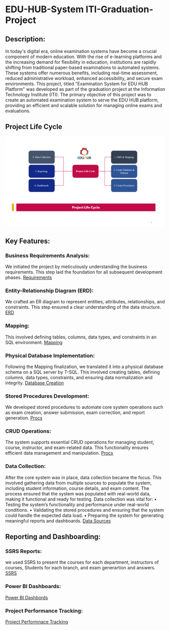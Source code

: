 # EDU-HUB-System ITI-Graduation-Project

## Description:
In today's digital era, online examination systems have become a crucial component of modern education. With the rise of e-learning platforms and the increasing demand for flexibility in education, institutions are rapidly shifting from traditional paper-based examinations to automated systems. These systems offer numerous benefits, including real-time assessment, reduced administrative workload, enhanced accessibility, and secure exam environments.
This project, titled "Examination System for EDU HUB Platform" was developed as part of the graduation project at the Information Technology Institute (ITI). The primary objective of this project was to create an automated examination system to serve the EDU HUB platform, providing an efficient and scalable solution for managing online exams and evaluations.


## Project Life Cycle
![](https://github.com/Tarek-Ibrahim20/EDU-HUB-System---ITI-Graduation-Project/blob/3baa7784a5a5f37ff381a93c85a322f958312fe0/Project%20life%20Cycle.png)

## Key Features:

### Business Requirements Analysis: 
We initiated the project by meticulously understanding the business requirements. This step laid the foundation for all subsequent development phases.
[Requirements](https://github.com/Tarek-Ibrahim20/EDU-HUB-System---ITI-Graduation-Project/blob/601e6a115a1fbd43d2e164ec42ab485444b9cfaf/Project%20Requirements.pdf)<br/>
### Entity-Relationship Diagram (ERD): 
We crafted an ER diagram to represent entities, attributes, relationships, and constraints. This step ensured a clear understanding of the data structure.
[ERD](https://github.com/Tarek-Ibrahim20/EDU-HUB-System---ITI-Graduation-Project/blob/f922530a3038d847ff3424b10e7f7dc7430a4705/Project_ITI_ERD.drawio%20(1).png) <br/>

### Mapping: 
This involved defining tables, columns, data types, and constraints in an SQL environment. 
[Mapping](https://github.com/Tarek-Ibrahim20/EDU-HUB-System---ITI-Graduation-Project/blob/d0f40fb8012528f3814bed3f8cb1a44ed5bde31f/Mapping.drawio%20(3).png) <br/>

### Physical Database Implementation: 
Following the Mapping finalization, we translated it into a physical database schema on a SQL server by T-SQL. This involved creating tables, defining columns, data types, constraints, and ensuring data normalization and integrity.
[Database Creation](https://github.com/Tarek-Ibrahim20/EDU-HUB-System---ITI-Graduation-Project/blob/869d21744cf4fa372dc49922a90a9064354803c9/tables.sql) <br/>

### Stored Procedures Development: 
We developed stored procedures to automate core system operations such as exam creation, answer submission, exam correction, and report generation. 
[Procs](https://github.com/Tarek-Ibrahim20/EDU-HUB-System---ITI-Graduation-Project/tree/538c94b00cb6559531987edfb460194e8cc2bd99/Exam%20Procedure) <br/>

### CRUD Operations: 
The system supports essential CRUD operations for managing student, course, instructor, and exam-related data. This functionality ensures efficient data management and manipulation.
[Procs](https://github.com/Tarek-Ibrahim20/EDU-HUB-System---ITI-Graduation-Project/blob/538c94b00cb6559531987edfb460194e8cc2bd99/ALL%20STORED%20PROSEDURE%20QUERY.sql) <br/>

### Data Collection:
After the core system was in place, data collection became the focus. This involved gathering data from multiple sources to populate the system, including student information, course details, and exam content. The process ensured that the system was populated with real-world data, making it functional and ready for testing. Data collection was vital for:
•	Testing the system’s functionality and performance under real-world conditions.
•	Validating the stored procedures and ensuring that the system could handle the expected data load.
•	Preparing the system for generating meaningful reports and dashboards.
[Data Sources](https://github.com/Tarek-Ibrahim20/EDU-HUB-System---ITI-Graduation-Project/tree/00639df60db3af5cfe03233b0ca95d08c2679bc5/Datasets)

## Reporting and Dashboarding:

### SSRS Reports:
we used SSRS to present the courses for each department, instructors of courses, Students for each branch, and exam generartion and answers.
[SSRS](https://github.com/Tarek-Ibrahim20/EDU-HUB-System---ITI-Graduation-Project/tree/cf3ccd2dfe611a4f21f07eb0af69cf30525bd68b/SSRS%20Reports) <br/>

### Power BI Dashboards:
[Power BI Dashbords](https://github.com/Tarek-Ibrahim20/EDU-HUB-System---ITI-Graduation-Project/tree/c4cb2a22fb07659a0661b1a6817d82ef3940f97b/Power%20BI%20Dashboards) <br/>

### Project Performance Tracking:
[Project Performnace Tracking](https://github.com/Tarek-Ibrahim20/EDU-HUB-System---ITI-Graduation-Project/tree/63cc56ead6a8eed88fccc62f618346f93c687d25/Project%20Performance%20Tracker) <br/>



